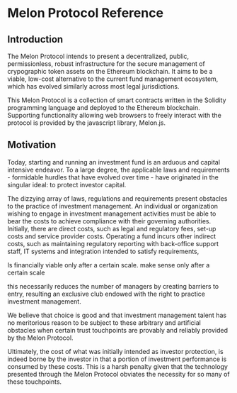 # Melon Protocol Reference

## Introduction
The Melon Protocol intends to present a decentralized, public, permissionless, robust infrastructure for the secure management of crypographic token assets on the Ethereum blockchain. It aims to be a viable, low-cost alternative to the current fund management ecosystem, which has evolved similarly across most legal jurisdictions.

This Melon Protocol is a collection of smart contracts written in the Solidity programming language and deployed to the Ethereum blockchain. Supporting functionality allowing web browsers to freely interact with the protocol is provided by the javascript library, Melon.js.

## Motivation
Today, starting and running an investment fund is an arduous and capital intensive endeavor. To a large degree, the applicable laws and requirements - formidable hurdles that have evolved over time - have originated in the singular ideal: to protect investor capital.

The dizzying array of laws, regulations and requirements present obstacles to the practice of investment management. An individual or organization wishing to engage in investment management activities must be able to bear the costs to achieve compliance with their governing authorities. Initially,  there are direct costs, such as legal and regulatory fees, set-up costs and service provider costs. Operating a fund incurs other indirect costs, such as maintaining regulatory reporting with back-office support staff, IT systems and integration intended to satisfy requirements,


Is financially viable only after a certain scale.
make sense only after a certain scale

this necessarily reduces the number of managers by creating barriers to entry, resulting an exclusive club endowed with the right to practice investment management.

We believe that choice is good and that investment management talent has no meritorious reason to be subject to these arbitrary and artificial obstacles when certain trust touchpoints are provably and reliably provided by the Melon Protocol.

Ultimately, the cost of what was initially intended as investor protection, is indeed borne by the investor in that a portion of investment performance is consumed by these costs.  This is a harsh penalty given that the technology presented through the Melon Protocol obviates the necessity for so many of these touchpoints.
